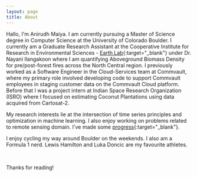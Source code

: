 ```yaml
---
layout: page
title: About
---
```


Hallo, I'm Anirudh Maiya. I am currently pursuing a Master of Science degree in Computer Science at the University of Colorado Boulder. I currently am a Graduate Research Assistant at the Cooperative Institute for Research in Environmental Sciences - [Earth Lab](https://earthlab.colorado.edu/){:target="_blank"} under Dr. Nayani Ilangakoon where I am quantifying Aboveground Biomass Density for pre/post-forest fires across the North Central region. I previously worked as a Software Engineer in the Cloud-Services team at Commvault, where my primary role involved developing code to support Commvault employees in staging customer data on the Commvault Cloud platform.
Before that I was a project intern at Indian Space Research Organization (ISRO) where I focused on estimating Coconut Plantations using data acquired from Cartosat-2.

My research interests lie at the intersection of time series principles and optimization in machine learning. I also enjoy working on problems related to remote sensing domain. I've made some [progress](https://anirudhmaiya.github.io/publications){:target="_blank"}.

I enjoy cycling my way around Boulder on the weekends. I also am a Formula 1 nerd. Lewis Hamilton and Luka Doncic are my favourite athletes.

 <br/>


Thanks for reading!